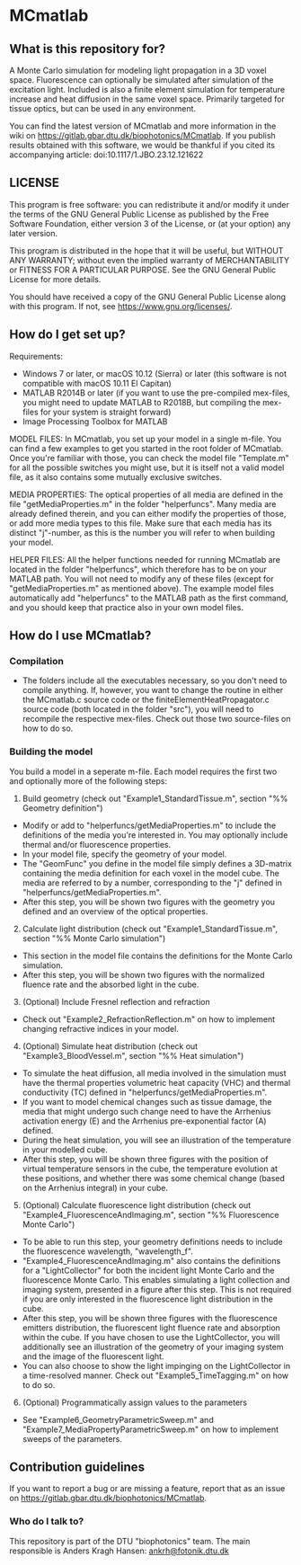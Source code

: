 # MCmatlab #

## What is this repository for? ##

A Monte Carlo simulation for modeling light propagation in a 3D voxel space.
Fluorescence can optionally be simulated after simulation of the excitation light.
Included is also a finite element simulation for temperature increase and heat diffusion in the same voxel space.
Primarily targeted for tissue optics, but can be used in any environment.

You can find the latest version of MCmatlab and more information in the wiki on https://gitlab.gbar.dtu.dk/biophotonics/MCmatlab.
If you publish results obtained with this software, we would be thankful if you cited its accompanying article: doi:10.1117/1.JBO.23.12.121622

## LICENSE ##

This program is free software: you can redistribute it and/or modify
it under the terms of the GNU General Public License as published by
the Free Software Foundation, either version 3 of the License, or
(at your option) any later version.

This program is distributed in the hope that it will be useful,
but WITHOUT ANY WARRANTY; without even the implied warranty of
MERCHANTABILITY or FITNESS FOR A PARTICULAR PURPOSE.  See the
GNU General Public License for more details.

You should have received a copy of the GNU General Public License
along with this program.  If not, see <https://www.gnu.org/licenses/>.

## How do I get set up? ##

Requirements:
- Windows 7 or later, or macOS 10.12 (Sierra) or later (this software is not compatible with macOS 10.11 El Capitan)
- MATLAB R2014B or later (if you want to use the pre-compiled mex-files, you might need to update MATLAB to R2018B, but compiling the mex-files for your system is straight forward)
 - Image Processing Toolbox for MATLAB

MODEL FILES:
In MCmatlab, you set up your model in a single m-file. You can find a few examples to get you started in the root folder of MCmatlab. Once you're familiar with those, you can check the model file "Template.m" for all the possible switches you might use, but it is itself not a valid model file, as it also contains some mutually exclusive switches.

MEDIA PROPERTIES:
The optical properties of all media are defined in the file "getMediaProperties.m" in the folder "helperfuncs". Many media are already defined therein, and you can either modify the properties of those, or add more media types to this file. Make sure that each media has its distinct "j"-number, as this is the number you will refer to when building your model.

HELPER FILES:
All the helper functions needed for running MCmatlab are located in the folder "helperfuncs", which therefore has to be on your MATLAB path. You will not need to modify any of these files (except for "getMediaProperties.m" as mentioned above). The example model files automatically add "helperfuncs" to the MATLAB path as the first command, and you should keep that practice also in your own model files.

## How do I use MCmatlab? ##
### Compilation ###
- The folders include all the executables necessary, so you don't need to compile anything. If, however, you want to change the routine in either the MCmatlab.c source code or the finiteElementHeatPropagator.c source code (both located in the folder "src"), you will need to recompile the respective mex-files. Check out those two source-files on how to do so.
 
### Building the model ###
You build a model in a seperate m-file. Each model requires the first two and optionally more of the following steps:
1. Build geometry (check out "Example1_StandardTissue.m", section "%% Geometry definition")
 - Modify or add to "helperfuncs/getMediaProperties.m" to include the definitions of the media you're interested in. You may optionally include thermal and/or fluorescence properties.
 - In your model file, specify the geometry of your model.
 - The "GeomFunc" you define in the model file simply defines a 3D-matrix containing the media definition for each voxel in the model cube. The media are referred to by a number, corresponding to the "j" defined in "helperfuncs/getMediaProperties.m".
 - After this step, you will be shown two figures with the geometry you defined and an overview of the optical properties.

2. Calculate light distribution (check out "Example1_StandardTissue.m", section "%% Monte Carlo simulation")
 - This section in the model file contains the definitions for the Monte Carlo simulation.
 - After this step, you will be shown two figures with the normalized fluence rate and the absorbed light in the cube.
 
3. (Optional) Include Fresnel reflection and refraction
 - Check out "Example2_RefractionReflection.m" on how to implement changing refractive indices in your model.
 
4. (Optional) Simulate heat distribution (check out "Example3_BloodVessel.m", section "%% Heat simulation")
 - To simulate the heat diffusion, all media involved in the simulation must have the thermal properties volumetric heat capacity (VHC) and thermal conductivity (TC) defined in "helperfuncs/getMediaProperties.m".
 - If you want to model chemical changes such as tissue damage, the media that might undergo such change need to have the Arrhenius activation energy (E) and the Arrhenius pre-exponential factor (A) defined.
 - During the heat simulation, you will see an illustration of the temperature in your modelled cube.
 - After this step, you will be shown three figures with the position of virtual temperature sensors in the cube, the temperature evolution at these positions, and whether there was some chemical change (based on the Arrhenius integral) in your cube.

5. (Optional) Calculate fluorescence light distribution (check out "Example4_FluorescenceAndImaging.m", section "%% Fluorescence Monte Carlo")
 - To be able to run this step, your geometry definitions needs to include the fluorescence wavelength, "wavelength_f".
 - "Example4_FluorescenceAndImaging.m" also contains the definitions for a "LightCollector" for both the incident light Monte Carlo and the fluorescence Monte Carlo. This enables simulating a light collection and imaging system, presented in a figure after this step. This is not required if you are only interested in the fluorescence light distribution in the cube.
 - After this step, you will be shown three figures with the fluorescence emitters distribution, the fluorescent light fluence rate and absorption within the cube. If you have chosen to use the LightCollector, you will additionally see an illustration of the geometry of your imaging system and the image of the fluorescent light.
  - You can also choose to show the light impinging on the LightCollector in a time-resolved manner. Check out "Example5_TimeTagging.m" on how to do so.
  
6. (Optional) Programmatically assign values to the parameters
 - See "Example6_GeometryParametricSweep.m" and "Example7_MediaPropertyParametricSweep.m" on how to implement sweeps of the parameters.

## Contribution guidelines ##

If you want to report a bug or are missing a feature, report that as an issue on https://gitlab.gbar.dtu.dk/biophotonics/MCmatlab.

### Who do I talk to? ###

This repository is part of the DTU "biophotonics" team.
The main responsible is Anders Kragh Hansen: ankrh@fotonik.dtu.dk
